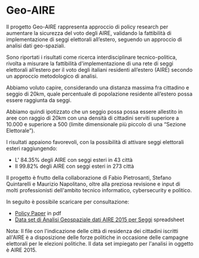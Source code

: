 # Geo-AIRE

Il progetto Geo-AIRE rappresenta approccio di policy research per aumentare la sicurezza del voto degli AIRE, validando la fattibilità di implementazione di seggi elettorali all’estero, seguendo un approccio di analisi dati geo-spaziali.

Sono riportati i risultati come ricerca interdisciplinare tecnico-politica, rivolta a misurare la fattibilità d'implementazione di una rete di seggi elettorali all’estero per il voto degli italiani residenti all’estero (AIRE) secondo un approccio metodologico di analisi.

Abbiamo voluto capire, considerando una distanza massima fra cittadino e seggio di 20km, quale percentuale di popolazione residente all’estero possa essere raggiunta da seggi.

Abbiamo quindi ipotizzato che un seggio possa possa essere allestito in aree con raggio di 20km con una densità di cittadini serviti superiore a 10.000 e superiore a 500 (limite dimensionale più piccolo di una “Sezione Elettorale”).

I risultati appaiono favorevoli, con la possibilità di attivare seggi elettorali esteri raggiungendo:
- L' 84.35% degli AIRE con seggi esteri in 43 città
- Il 99.82% degli AIRE con seggi esteri in 273 città

Il progetto è frutto della collaborazione di Fabio Pietrosanti, Stefano Quintarelli e Maurizio Napolitano, oltre alla preziosa revisione e input di molti professionisti dell'ambito tecnico informatico, cybersecurity e politico.

In seguito è possibile scaricare per consultazione:

- [Policy Paper](https://github.com/g0v-it/Geo-AIRE/blob/main/Analisi-Geospaziale-dati-AIRE-2015-per-Seggi.pdf) in pdf
- [Data set di Analisi Geospaziale dati AIRE 2015 per Seggi](https://github.com/g0v-it/Geo-AIRE/blob/main/Analisi-Geospaziale-dati-AIRE-2015-per-Seggi.ods) spreadsheet

Nota: Il file con l'indicazione delle città di residenza dei cittadini iscritti all'AIRE è a disposizione delle forze politiche in occasione delle campagne elettorali per le elezioni politiche. Il data set impiegato per l'analisi in oggetto è AIRE 2015.
